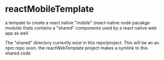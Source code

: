 # reactMobileTemplate
a tempate to create a react native "mobile" (react-native node pacakge module) thats contains a "shared" components used by a react native web app as well


The "shared" directory currently exist in this repo/project. This will be an an npm repo soon. the reactWebTemplate project makes a symlink to this shared code
